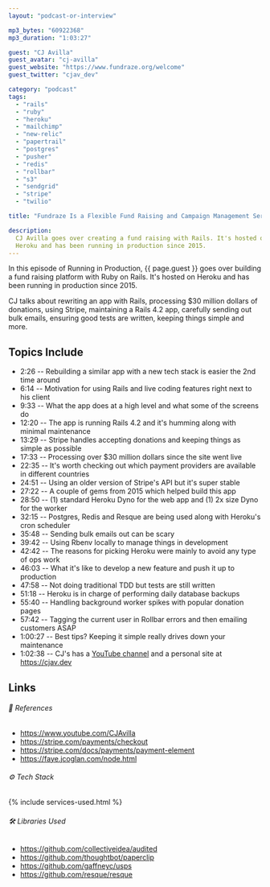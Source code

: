 ```yaml
---
layout: "podcast-or-interview"

mp3_bytes: "60922368"
mp3_duration: "1:03:27"

guest: "CJ Avilla"
guest_avatar: "cj-avilla"
guest_website: "https://www.fundraze.org/welcome"
guest_twitter: "cjav_dev"

category: "podcast"
tags:
  - "rails"
  - "ruby"
  - "heroku"
  - "mailchimp"
  - "new-relic"
  - "papertrail"
  - "postgres"
  - "pusher"
  - "redis"
  - "rollbar"
  - "s3"
  - "sendgrid"
  - "stripe"
  - "twilio"

title: "Fundraze Is a Flexible Fund Raising and Campaign Management Service"

description:
  CJ Avilla goes over creating a fund raising with Rails. It's hosted on
  Heroku and has been running in production since 2015.
---
```


In this episode of Running in Production, {{ page.guest }} goes over building
a fund raising platform with Ruby on Rails. It's hosted on Heroku and has been
running in production since 2015.

CJ talks about rewriting an app with Rails, processing $30 million dollars of
donations, using Stripe, maintaining a Rails 4.2 app, carefully sending out
bulk emails, ensuring good tests are written, keeping things simple and more.

## Topics Include

- 2:26 -- Rebuilding a similar app with a new tech stack is easier the 2nd time around
- 6:14 -- Motivation for using Rails and live coding features right next to his client
- 9:33 -- What the app does at a high level and what some of the screens do
- 12:20 -- The app is running Rails 4.2 and it's humming along with minimal maintenance
- 13:29 -- Stripe handles accepting donations and keeping things as simple as possible
- 17:33 -- Processing over $30 million dollars since the site went live
- 22:35 -- It's worth checking out which payment providers are available in different countries
- 24:51 -- Using an older version of Stripe's API but it's super stable
- 27:22 -- A couple of gems from 2015 which helped build this app
- 28:50 -- (1) standard Heroku Dyno for the web app and (1) 2x size Dyno for the worker
- 32:15 -- Postgres, Redis and Resque are being used along with Heroku's cron scheduler
- 35:48 -- Sending bulk emails out can be scary
- 39:42 -- Using Rbenv locally to manage things in development
- 42:42 -- The reasons for picking Heroku were mainly to avoid any type of ops work
- 46:03 -- What it's like to develop a new feature and push it up to production
- 47:58 -- Not doing traditional TDD but tests are still written
- 51:18 -- Heroku is in charge of performing daily database backups
- 55:40 -- Handling background worker spikes with popular donation pages
- 57:42 -- Tagging the current user in Rollbar errors and then emailing customers ASAP
- 1:00:27 -- Best tips? Keeping it simple really drives down your maintenance
- 1:02:38 -- CJ's has a [YouTube channel](https://www.youtube.com/CJAvilla) and a personal site at <https://cjav.dev>

## Links

###### 📄 References

- <https://www.youtube.com/CJAvilla>
- <https://stripe.com/payments/checkout>
- <https://stripe.com/docs/payments/payment-element>
- <https://faye.jcoglan.com/node.html>

###### ⚙️ Tech Stack

{% include services-used.html %}

###### 🛠 Libraries Used

- <https://github.com/collectiveidea/audited>
- <https://github.com/thoughtbot/paperclip>
- <https://github.com/gaffneyc/usps>
- <https://github.com/resque/resque>
